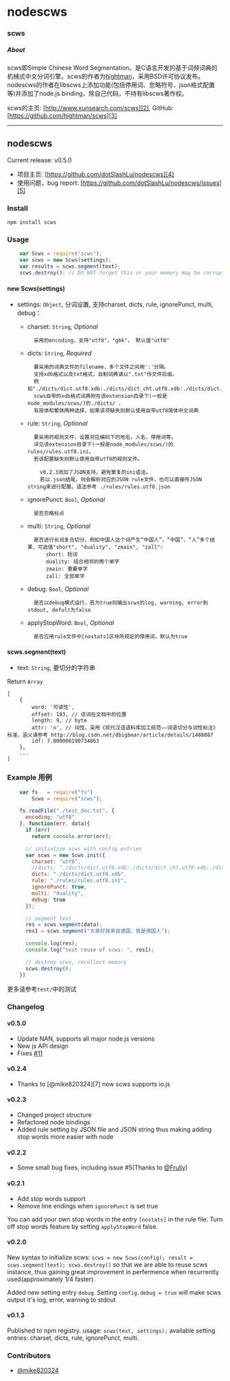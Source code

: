 # nodescws

### scws

##### About
scws即Simple Chinese Word Segmentation。是C语言开发的基于词频词典的机械式中文分词引擎。scws的作者为[hightman][1]，采用BSD许可协议发布。nodescws的作者在libscws上添加功能(包括停用词、忽略符号、json格式配置等)并添加了node.js binding，除自己代码，不持有libscws著作权。

scws的主页: [http://www.xunsearch.com/scws][2], 
GitHub: [https://github.com/hightman/scws][3]

------

## nodescws
Current release: v0.5.0

- 项目主页: [https://github.com/dotSlashLu/nodescws][4]
- 使用问题，bug report: [https://github.com/dotSlashLu/nodescws/issues][5]

### Install
`npm install scws`

### Usage
```js
    var Scws = require("scws");
    var scws = new Scws(settings);
    var results = scws.segment(text);
    scws.destroy(); // DO NOT forget this or your memory may be corrupted
```


#### new Scws(settings)
* settings: `Object`, 分词设置, 支持charset, dicts, rule, ignorePunct, multi, debug：
    - charset: `String`, *Optional*

            采用的encoding，支持"utf8"，"gbk"， 默认值"utf8"

    - dicts: `String`, *Required*

            要采用的词典文件的filename，多个文件之间用':'分隔。
            支持xdb格式以及txt格式，自制词典请以".txt"作文件后缀。
            例如"./dicts/dict.utf8.xdb:./dicts/dict_cht.utf8.xdb:./dicts/dict.test.txt"
            scws自带的xdb格式词典附在该extension目录下(一般是node_modules/scws/)的./dicts/ ，
            有简体和繁体两种选择，如果该项缺失则默认使用自带utf8简体中文词典

    - rule: `String`, *Optional*

            要采用的规则文件，设置对应编码下的地名，人名，停用词等。
            详见该extension目录下(一般是node_modules/scws/)的rules/rules.utf8.ini。
            若该配置缺失则默认使用自带utf8的规则文件。

              v0.2.3添加了JSON支持，避免繁复的ini语法。
              若以.json结尾，则会解析对应的JSON rule文件，也可以直接传JSON string来进行配置。语法参考 ./rules/rules.utf8.json


    - ignorePunct: `Bool`, *Optional*

            是否忽略标点

    - multi: `String`, *Optional*

            是否进行长词复合切分，例如中国人这个词产生“中国人”，“中国”，“人”多个结果，可选值"short", "duality", "zmain", "zall":
                short: 短词
                duality: 组合相邻的两个单字
                zmain: 重要单字
                zall: 全部单字

    - debug: `Bool`, *Optional*

            是否以debug模式运行，若为true则输出scws的log, warning, error到stdout, defult为false

    - applyStopWord: `Bool`, *Optional*

            是否应用rule文件中[nostats]区块所规定的停用词，默认为true

#### scws.segment(text)

* text: `String`, 要切分的字符串

Return `Array`

    [
        {
            word: '可读性',
            offset: 183, // 该词在文档中的位置
            length: 9, // byte
            attr: 'n', // 词性，采用《现代汉语语料库加工规范——词语切分与词性标注》标准，涵义请参考 http://blog.csdn.net/dbigbear/article/details/1488087
            idf: 7.800000190734863
        },
        ...
    ]

### Example 用例
```js
    var fs   = require("fs")
        Scws = require("scws");

    fs.readFile("./test_doc.txt", {
      encoding: "utf8"
    }, function(err, data){
      if (err)
        return console.error(err);

      // initialize scws with config entries
      var scws = new Scws.init({
        charset: "utf8",
        //dicts: "./dicts/dict.utf8.xdb:./dicts/dict_cht.utf8.xdb:./dicts/dict.test.txt",
        dicts: "./dicts/dict.utf8.xdb",
        rule: "./rules/rules.utf8.ini",
        ignorePunct: true,
        multi: "duality",
        debug: true
      });

      // segment text
      res = scws.segment(data);
      res1 = scws.segment("大家好我来自德国，我是德国人");

      console.log(res);
      console.log("test reuse of scws: ", res1);

      // destroy scws, recollect memory
      scws.destroy();
    })
```

更多请参考`test/`中的测试

### Changelog
#### v0.5.0
- Update NAN, supports all major node.js versions
- New js API design
- Fixes [#11][issue11]

#### v0.2.4
- Thanks to [@mike820324][7] now scws supports io.js

#### v0.2.3
- Changed project structure
- Refactored node bindings
- Added rule setting by JSON file and JSON string thus making adding stop words more easier with node

#### v0.2.2
- Some small bug fixes, including issue #5(Thanks to [@Frully][frully])

#### v0.2.1
- Add stop words support
- Remove line endings when `ignorePunct` is set true

You can add your own stop words in the entry `[nostats]` in the rule file. Turn off stop words feature by setting `applyStopWord` false.

#### v0.2.0
New syntax to initialize scws: `scws = new Scws(config); result = scws.segment(text); scws.destroy()` so that we are able to reuse scws instance, thus gaining great improvement in perfermence when recurrently used(approximately 1/4 faster).

Added new setting entry `debug`. Setting `config.debug = true` will make scws output it's log, error, warning to stdout

#### v0.1.3
Published to npm registry. usage: `scws(text, settings);` available setting entries: charset, dicts, rule, ignorePunct, multi.

### Contributors
- [@mike820324][6]


[1]: http://www.hightman.cn
[2]: http://www.xunsearch.com/scws/
[3]: https://github.com/hightman/scws
[4]: https://github.com/dotSlashLu/nodescws
[5]: https://github.com/dotSlashLu/nodescws/issues
[6]: https://github.com/mike820324
[issue11]: https://github.com/dotSlashLu/nodescws/issues/11
[frully]: https://github.com/Frully

